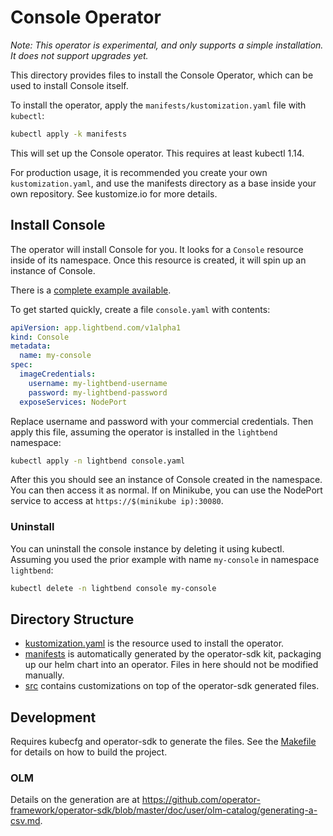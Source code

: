 # Console Operator

_Note: This operator is experimental, and only supports a simple installation. It does not support
upgrades yet._

This directory provides files to install the Console Operator, which can be used to install
Console itself.

To install the operator, apply the `manifests/kustomization.yaml` file with `kubectl`:

``` sh
kubectl apply -k manifests
```

This will set up the Console operator. This requires at least kubectl 1.14.

For production usage, it is recommended you create your own `kustomization.yaml`, and use the
manifests directory as a base inside your own repository. See kustomize.io for more details.

## Install Console

The operator will install Console for you. It looks for a `Console` resource inside of its
namespace. Once this resource is created, it will spin up an instance of Console.

There is a [complete example available](manifests/console_cr.yaml).

To get started quickly, create a file `console.yaml` with contents:

``` yaml
apiVersion: app.lightbend.com/v1alpha1
kind: Console
metadata:
  name: my-console
spec:
  imageCredentials:
    username: my-lightbend-username
    password: my-lightbend-password
  exposeServices: NodePort
```

Replace username and password with your commercial credentials. Then apply this file, assuming the
operator is installed in the `lightbend` namespace:

``` sh
kubectl apply -n lightbend console.yaml
```

After this you should see an instance of Console created in the namespace. You can then access it as
normal. If on Minikube, you can use the NodePort service to access at `https://$(minikube ip):30080`.

### Uninstall

You can uninstall the console instance by deleting it using kubectl. Assuming you used the prior
example with name `my-console` in namespace `lightbend`:

``` sh
kubectl delete -n lightbend console my-console
```

## Directory Structure

- [kustomization.yaml](kustomization.yaml) is the resource used to install the operator.
- [manifests](manifests) is automatically generated by the operator-sdk kit, packaging up our helm chart into an
  operator. Files in here should not be modified manually.
- [src](src) contains customizations on top of the operator-sdk generated files.

## Development

Requires kubecfg and operator-sdk to generate the files. See the [Makefile](Makefile) for details on
how to build the project.

### OLM

Details on the generation are at
https://github.com/operator-framework/operator-sdk/blob/master/doc/user/olm-catalog/generating-a-csv.md.

